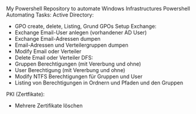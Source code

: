 My Powershell Repository to automate Windows Infrastructures
Powershell Automating Tasks:
Active Directory:
- GPO create, delete, Listing, Grund GPOs Setup 
Exchange:
 - Exchange Email-User anlegen (vorhandener AD User)
 - Exchange Email-Adressen dumpen
 - Email-Adressen und Verteilergruppen dumpen
 - Modify Email oder Verteiler
 - Delete Email oder Verteiler
DFS:
 - Gruppen Berechtigungen (mit Vererbung und ohne)
 - User Berechtigung (mit Vererbung und ohne)
 - Modify NTFS Berechtigungen für Gruppen und User
 - Listing von Berechtigungen in Ordnern und Pfaden und den Gruppen

PKI (Zertfikate):
- Mehrere Zertifikate löschen



